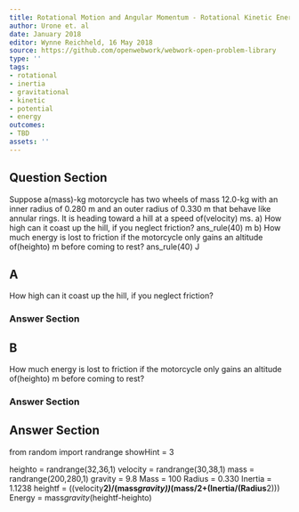 ```yaml
---
title: Rotational Motion and Angular Momentum - Rotational Kinetic Energy
author: Urone et. al
date: January 2018
editor: Wynne Reichheld, 16 May 2018
source: https://github.com/openwebwork/webwork-open-problem-library
type: ''
tags:
- rotational
- inertia
- gravitational
- kinetic
- potential
- energy
outcomes:
- TBD
assets: ''
---
```


## Question Section 

Suppose a(mass)-kg motorcycle has two wheels of mass 12.0-kg with an
inner radius of 0.280 m and an outer radius of 0.330 m that behave like annular rings. It is heading toward a hill at a speed of(velocity) ms. 
a) How high can it coast up the hill, if you neglect friction? 
ans_rule(40) m
b) How much energy is lost to friction if the motorcycle only gains an altitude of(heighto) m before coming to rest?
ans_rule(40) J

## A
How high can it coast up the hill, if you neglect friction? 
### Answer Section
## B
How much energy is lost to friction if the motorcycle only gains an altitude of(heighto) m before coming to rest?
### Answer Section


## Answer Section

from random import randrange
showHint = 3

heighto = randrange(32,36,1)
velocity = randrange(30,38,1)
mass = randrange(200,280,1)
gravity = 9.8
Mass = 100
Radius = 0.330
Inertia = 1.1238
heightf = ((velocity**2)/(mass*gravity))*(mass/2+(Inertia/(Radius**2)))
Energy = mass*gravity*(heightf-heighto)